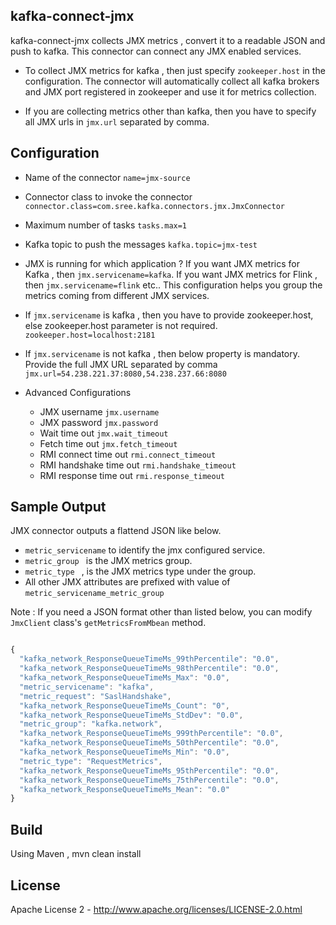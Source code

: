 kafka-connect-jmx
----------------
kafka-connect-jmx collects JMX metrics , convert it to a readable JSON and push to kafka. This connector can connect any JMX enabled services. 

* To collect JMX metrics for kafka , then just specify ` zookeeper.host ` in the configuration. The connector will automatically collect all kafka brokers and JMX port registered in zookeeper and use it for metrics collection.

* If you are collecting metrics other than kafka, then you have to specify all JMX urls in ` jmx.url ` separated by comma.

Configuration
--------------------
* Name of the connector
	` name=jmx-source `
* Connector class to invoke the connector
	` connector.class=com.sree.kafka.connectors.jmx.JmxConnector `
* Maximum number of tasks
	` tasks.max=1 `
* Kafka topic to push the messages
	` kafka.topic=jmx-test `
* JMX is running for which application ?  If you want JMX metrics for Kafka , then ` jmx.servicename=kafka `. If you want JMX metrics for Flink , then ` jmx.servicename=flink ` etc.. This configuration helps you group the metrics coming from different JMX services.
* If ` jmx.servicename ` is kafka , then you have to provide zookeeper.host, else zookeeper.host parameter is not required.
	` zookeeper.host=localhost:2181 `
* If ` jmx.servicename ` is not kafka , then below property is mandatory. Provide the full JMX URL separated by comma
	` jmx.url=54.238.221.37:8080,54.238.237.66:8080 `
	
* Advanced Configurations
	* JMX username `jmx.username `
	* JMX password `jmx.password`
	* Wait time out `jmx.wait_timeout`
	* Fetch time out `jmx.fetch_timeout`
	* RMI connect time out `rmi.connect_timeout`
	* RMI handshake time out `rmi.handshake_timeout`
	* RMI response time out `rmi.response_timeout` 
	
	
Sample Output
--------------
JMX connector outputs a flattend JSON like below.

* ` metric_servicename ` to identify the jmx configured service.
* ` metric_group  ` is the JMX metrics group.
* ` metric_type  ` , is the JMX metrics type under the group.
* All other JMX attributes are prefixed with value of ` metric_servicename_metric_group  `

Note : If you need a JSON format other than listed below, you can modify ` JmxClient ` class's ` getMetricsFromMbean ` method.

```javascript

{
  "kafka_network_ResponseQueueTimeMs_99thPercentile": "0.0",
  "kafka_network_ResponseQueueTimeMs_98thPercentile": "0.0",
  "kafka_network_ResponseQueueTimeMs_Max": "0.0",
  "metric_servicename": "kafka",
  "metric_request": "SaslHandshake",
  "kafka_network_ResponseQueueTimeMs_Count": "0",
  "kafka_network_ResponseQueueTimeMs_StdDev": "0.0",
  "metric_group": "kafka.network",
  "kafka_network_ResponseQueueTimeMs_999thPercentile": "0.0",
  "kafka_network_ResponseQueueTimeMs_50thPercentile": "0.0",
  "kafka_network_ResponseQueueTimeMs_Min": "0.0",
  "metric_type": "RequestMetrics",
  "kafka_network_ResponseQueueTimeMs_95thPercentile": "0.0",
  "kafka_network_ResponseQueueTimeMs_75thPercentile": "0.0",
  "kafka_network_ResponseQueueTimeMs_Mean": "0.0"
}

```

Build
----------------

Using Maven , mvn clean install

License
----------------

Apache License 2 - http://www.apache.org/licenses/LICENSE-2.0.html